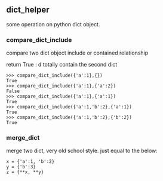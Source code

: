 ## dict_helper
some operation on python dict object.

### compare_dict_include
compare two dict object include or contained relationship
    
   return True : d totally contain the second dict

```text
>>> compare_dict_include({'a':1},{})
True
>>> compare_dict_include({'a':1},{'a':2})
False
>>> compare_dict_include({'a':1},{'a':1})
True
>>> compare_dict_include({'a':1,'b':2},{'a':1})
True
>>> compare_dict_include({'a':1,'b':2},{'b':2})
True
```

### merge_dict
merge two dict, very old school style. just equal to the below:

```text
x = {'a':1, 'b':2}
y = {'b':3}
z = {**x, **y}
```

